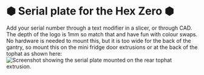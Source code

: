 # &#x2B22; Serial plate for the Hex Zero &#x2B22;
Add your serial number through a text modifier in a slicer, or through CAD. The depth of the logo is 1mm so match that and have fun with colour swaps. 
</br>
No hardware is needed to mount this, but it is too wide for the back of the gantry, so mount this on the mini fridge door extrusions or at the back of the tophat as shown here:
![Screenshot showing the serial plate mounted on the rear tophat extrusion.](/Images/Hex-Zero_Render_Serial_Plate.png)
